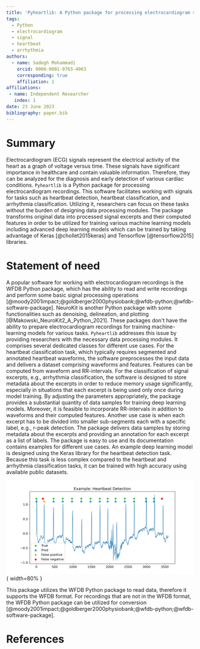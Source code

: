 ```yaml
---
title: 'Pyheartlib: A Python package for processing electrocardiogram signals'
tags:
  - Python
  - electrocardiogram
  - signal
  - heartbeat
  - arrhythmia
authors:
  - name: Sadegh Mohammadi
    orcid: 0000-0001-9763-4963
    corresponding: true
    affiliation: 1
affiliations:
 - name: Independent Researcher
   index: 1
date: 23 June 2023
bibliography: paper.bib
---
```


# Summary

Electrocardiogram (ECG) signals represent the electrical activity of the heart as a graph of voltage versus time. These signals have significant importance in healthcare and contain valuable information. Therefore, they can be analyzed for the diagnosis and early detection of various cardiac conditions.
`Pyheartlib` is a Python package for processing electrocardiogram recordings. This software facilitates working with signals for tasks such as heartbeat detection, heartbeat classification, and arrhythmia classification. Utilizing it, researchers can focus on these tasks without the burden of designing data processing modules. The package transforms original data into processed signal excerpts and their computed features in order to be utilized for training various machine learning models including advanced deep learning models which can be trained by taking advantage of Keras [@chollet2015keras] and Tensorflow [@tensorflow2015] libraries.

# Statement of need

A popular software for working with electrocardiogram recordings is the WFDB Python package, which has the ability to read and write recordings and perform some basic signal processing operations [@moody2001impact;@goldberger2000physiobank;@wfdb-python;@wfdb-software-package].  NeuroKit is another Python package with some functionalities such as denoising, delineation, and plotting [@Makowski_NeuroKit2_A_Python_2021]. These packages don't have the ability to prepare electrocardiogram recordings for training machine-learning models for various tasks. `Pyheartlib` addresses this issue by providing researchers with the necessary data processing modules. It comprises several dedicated classes for different use cases.
For the heartbeat classification task, which typically requires segmented and annotated heartbeat waveforms, the software preprocesses the input data and delivers a dataset comprising waveforms and features. Features can be computed from waveform and RR-intervals.
For the classification of signal excerpts, e.g., arrhythmia classification, the software is designed to store metadata about the excerpts in order to reduce memory usage significantly, especially in situations that each excerpt is being used only once during model training. By adjusting the parameters appropriately, the package provides a substantial quantity of data samples for training deep learning models. Moreover, it is feasible to incorporate RR-intervals in addition to waveforms and their computed features.
Another use case is when each excerpt has to be divided into smaller sub-segments each with a specific label, e.g., r-peak detection. The package delivers data samples by storing metadata about the excerpts and providing an annotation for each excerpt as a list of labels.
The package is easy to use and its documentation contains examples for different use cases. An example deep learning model is designed using the Keras library for the heartbeat detection task. Because this task is less complex compared to the heartbeat and arrhythmia classification tasks, it can be trained with high accuracy using available public datasets. 

![Example: heartbeat detection using deep learning.\label{fig:example}](mis.png){ width=80% }

This package utilizes the WFDB Python package to read data, therefore it supports the WFDB format. For recordings that are not in the WFDB format, the WFDB Python package can be utilized for conversion [@moody2001impact;@goldberger2000physiobank;@wfdb-python;@wfdb-software-package].

# References